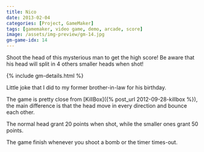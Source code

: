 ```yaml
---
title: Nico
date: 2013-02-04
categories: [Project, GameMaker]
tags: [gamemaker, video game, demo, arcade, score]
image: /assets/img-preview/gm-14.jpg
gm-game-idx: 14
---
```


Shoot the head of this mysterious man to get the high score!
Be aware that his head will split in 4 others smaller heads when shot!

{% include gm-details.html %}

Little joke that I did to my former brother-in-law for his birthday.

The game is pretty close from [KillBox]({% post_url 2012-09-28-killbox %}),
the main difference is that the head move in every direction and bounce each other.

The normal head grant 20 points when shot, while the smaller ones grant 50 points.

The game finish whenever you shoot a bomb or the timer times-out.
